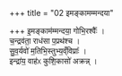 +++
title = "02 इमङ्कामम्मन्दया"

+++
इ॒मङ्काम॑म्मन्दया॒ गोभि॒रश्वैः᳚ ।  
च॒न्द्रव॑ता॒ राध॑सा प॒प्रथ॑श्च ।  
सु॒व॒र्यवो॑ म॒तिभि॒स्तुभ्य॒व्ँविप्राः᳚ ।  
इन्द्रा॑य॒ वाह॑ᳵ कुशि॒कासो॑ अक्रन्न् ।  
